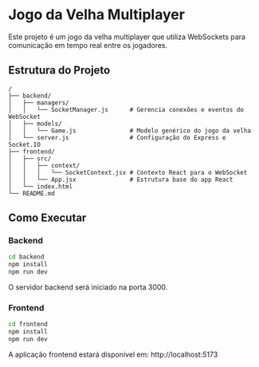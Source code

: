 # Jogo da Velha Multiplayer

Este projeto é um jogo da velha multiplayer que utiliza WebSockets para comunicação em tempo real entre os jogadores.

## Estrutura do Projeto

```
/
├── backend/
│   ├── managers/
│   │   └── SocketManager.js      # Gerencia conexões e eventos do WebSocket
│   ├── models/
│   │   └── Game.js               # Modelo genérico do jogo da velha
│   └── server.js                 # Configuração do Express e Socket.IO
├── frontend/
│   ├── src/
│   │   ├── context/
│   │   │   └── SocketContext.jsx # Contexto React para o WebSocket
│   │   └── App.jsx               # Estrutura base do app React
│   └── index.html
└── README.md
```

## Como Executar

### Backend

```bash
cd backend
npm install
npm run dev
```

O servidor backend será iniciado na porta 3000.

### Frontend

```bash
cd frontend
npm install
npm run dev
```

A aplicação frontend estará disponível em: http://localhost:5173 